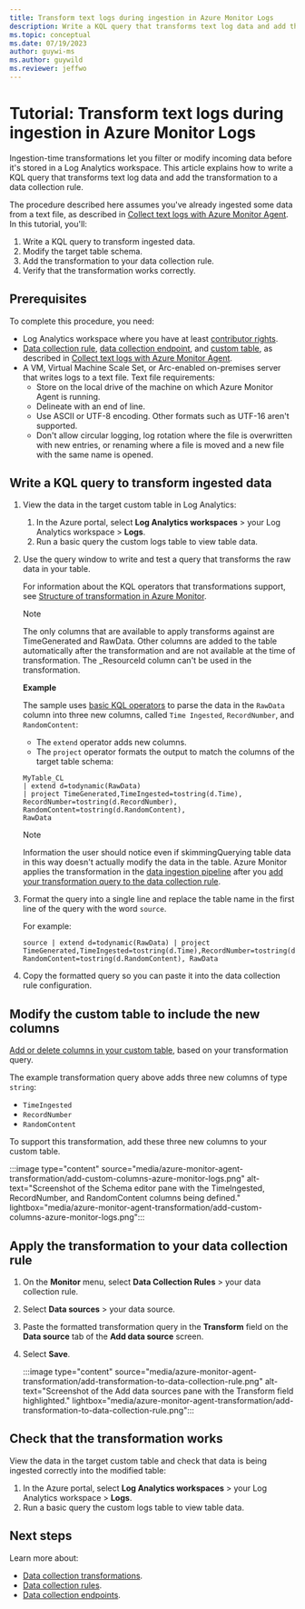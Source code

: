 ```yaml
---
title: Transform text logs during ingestion in Azure Monitor Logs 
description: Write a KQL query that transforms text log data and add the transformation to a data collection rule in Azure Monitor Logs.
ms.topic: conceptual
ms.date: 07/19/2023
author: guywi-ms
ms.author: guywild
ms.reviewer: jeffwo
---
```

# Tutorial: Transform text logs during ingestion in Azure Monitor Logs

Ingestion-time transformations let you filter or modify incoming data before it's stored in a Log Analytics workspace. This article explains how to write a KQL query that transforms text log data and add the transformation to a data collection rule. 

The procedure described here assumes you've already ingested some data from a text file, as described in [Collect text logs with Azure Monitor Agent](../agents/data-collection-text-log.md). In this tutorial, you'll:

1. Write a KQL query to transform ingested data.
1. Modify the target table schema.
1. Add the transformation to your data collection rule.
1. Verify that the transformation works correctly. 

## Prerequisites 

To complete this procedure, you need: 

- Log Analytics workspace where you have at least [contributor rights](../logs/manage-access.md#azure-rbac).
- [Data collection rule](../essentials/data-collection-rule-overview.md), [data collection endpoint](../essentials/data-collection-endpoint-overview.md#create-a-data-collection-endpoint), and [custom table](../logs/create-custom-table.md#create-a-custom-table), as described in [Collect text logs with Azure Monitor Agent](../agents/data-collection-text-log.md). 
- A VM, Virtual Machine Scale Set, or Arc-enabled on-premises server that writes logs to a text file.
    Text file requirements:    
    - Store on the local drive of the machine on which Azure Monitor Agent is running. 
    - Delineate with an end of line. 
    - Use ASCII or UTF-8 encoding. Other formats such as UTF-16 aren't supported.
    - Don't allow circular logging, log rotation where the file is overwritten with new entries, or renaming where a file is moved and a new file with the same name is opened. 


## Write a KQL query to transform ingested data 

1. View the data in the target custom table in Log Analytics:
    1.  In the Azure portal, select **Log Analytics workspaces** > your Log Analytics workspace > **Logs**.
    1. Run a basic query the custom logs table to view table data.
1. Use the query window to write and test a query that transforms the raw data in your table.

    For information about the KQL operators that transformations support, see [Structure of transformation in Azure Monitor](../essentials/data-collection-transformations-structure.md#kql-limitations).
   
   > [!Note]
   > The only columns that are available to apply transforms against are TimeGenerated and RawData.  Other columns are added to the table automatically after the transformation and are not available at the time of transformation.
   > The _ResourceId column can't be used in the transformation.

    **Example**
    
    The sample uses [basic KQL operators](/azure/data-explorer/kql-quick-reference) to parse the data in the `RawData` column into three new columns, called `Time Ingested`, `RecordNumber`, and `RandomContent`:
 
    - The `extend` operator adds new columns.  
    - The `project` operator formats the output to match the columns of the target table schema:  

    ```kusto 
    MyTable_CL
    | extend d=todynamic(RawData)  
    | project TimeGenerated,TimeIngested=tostring(d.Time), 
    RecordNumber=tostring(d.RecordNumber), 
    RandomContent=tostring(d.RandomContent), 
    RawData 
    ```
    > [!NOTE]
    > Information the user should notice even if skimmingQuerying table data in this way doesn't actually modify the data in the table. Azure Monitor applies the transformation in the [data ingestion pipeline](../essentials/data-collection-transformations.md#how-transformations-work) after you [add your transformation query to the data collection rule](#apply-the-transformation-to-your-data-collection-rule).

1. Format the query into a single line and replace the table name in the first line of the query with the word `source`.
    
    For example:

    ```kusto 
    source | extend d=todynamic(RawData) | project TimeGenerated,TimeIngested=tostring(d.Time),RecordNumber=tostring(d.RecordNumber), RandomContent=tostring(d.RandomContent), RawData 
    ``` 

1. Copy the formatted query so you can paste it into the data collection rule configuration. 

## Modify the custom table to include the new columns 

[Add or delete columns in your custom table](../logs/create-custom-table.md#add-or-delete-a-custom-column), based on your transformation query.

The example transformation query above adds three new columns of type `string`: 
- `TimeIngested`
- `RecordNumber`
- `RandomContent`

To support this transformation, add these three new columns to your custom table.

:::image type="content" source="media/azure-monitor-agent-transformation/add-custom-columns-azure-monitor-logs.png" alt-text="Screenshot of the Schema editor pane with the TimeIngested, RecordNumber, and RandomContent columns being defined." lightbox="media/azure-monitor-agent-transformation/add-custom-columns-azure-monitor-logs.png":::

## Apply the transformation to your data collection rule 

1. On the **Monitor** menu, select **Data Collection Rules** > your data collection rule.
1. Select **Data sources** > your data source. 
1. Paste the formatted transformation query in the **Transform** field on the **Data source** tab of the **Add data source** screen.
1. Select **Save**.

    :::image type="content" source="media/azure-monitor-agent-transformation/add-transformation-to-data-collection-rule.png" alt-text="Screenshot of the Add data sources pane with the Transform field highlighted." lightbox="media/azure-monitor-agent-transformation/add-transformation-to-data-collection-rule.png":::

## Check that the transformation works 

View the data in the target custom table and check that data is being ingested correctly into the modified table:
1. In the Azure portal, select **Log Analytics workspaces** > your Log Analytics workspace > **Logs**.
1. Run a basic query the custom logs table to view table data.


## Next steps 

Learn more about: 
- [Data collection transformations](../essentials/data-collection-rule-structure.md).
- [Data collection rules](../essentials/data-collection-rule-overview.md). 
- [Data collection endpoints](../essentials/data-collection-endpoint-overview.md). 

 
